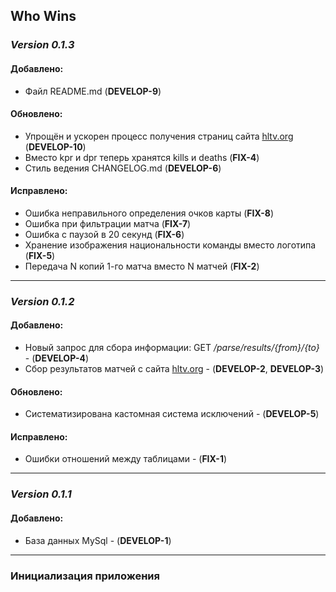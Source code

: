 ## Who Wins

### _**Version 0.1.3**_
#### Добавлено:

- Файл README.md (**DEVELOP-9**)

#### Обновлено:

- Упрощён и ускорен процесс получения страниц сайта [hltv.org](https://hltv.org) (**DEVELOP-10**)
- Вместо kpr и dpr теперь хранятся kills и deaths (**FIX-4**)
- Стиль ведения CHANGELOG.md (**DEVELOP-6**)

#### Исправлено:

- Ошибка неправильного определения очков карты (**FIX-8**)
- Ошибка при фильтрации матча (**FIX-7**)
- Ошибка с паузой в 20 секунд (**FIX-6**)
- Хранение изображения национальности команды вместо логотипа (**FIX-5**)
- Передача N копий 1-го матча вместо N матчей (**FIX-2**)

---

### _**Version 0.1.2**_
#### Добавлено:

- Новый запрос для сбора информации: GET _/parse/results/{from}/{to}_ - (**DEVELOP-4**)
- Сбор результатов матчей с сайта [hltv.org](https://hltv.org/results) - (**DEVELOP-2**, **DEVELOP-3**)

#### Обновлено:

- Систематизирована кастомная система исключений - (**DEVELOP-5**)

#### Исправлено:

- Ошибки отношений между таблицами - (**FIX-1**)

---

### _**Version 0.1.1**_
#### Добавлено:

- База данных MySql - (**DEVELOP-1**)

---

### Инициализация приложения 